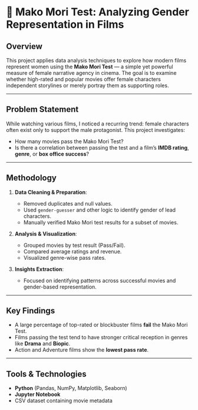 # 🎥 Mako Mori Test: Analyzing Gender Representation in Films

## Overview
This project applies data analysis techniques to explore how modern films represent women using the **Mako Mori Test** — a simple yet powerful measure of female narrative agency in cinema. The goal is to examine whether high-rated and popular movies offer female characters independent storylines or merely portray them as supporting roles.

---

## Problem Statement
While watching various films, I noticed a recurring trend: female characters often exist only to support the male protagonist. This project investigates:
- How many movies pass the Mako Mori Test?
- Is there a correlation between passing the test and a film’s **IMDB rating**, **genre**, or **box office success**?

---

## Methodology
1. **Data Cleaning & Preparation**:
   - Removed duplicates and null values.
   - Used `gender-guesser` and other logic to identify gender of lead characters.
   - Manually verified Mako Mori test results for a subset of movies.

2. **Analysis & Visualization**:
   - Grouped movies by test result (Pass/Fail).
   - Compared average ratings and revenue.
   - Visualized genre-wise pass rates.

3. **Insights Extraction**:
   - Focused on identifying patterns across successful movies and gender-based representation.

---

## Key Findings
- A large percentage of top-rated or blockbuster films **fail** the Mako Mori Test.
- Films passing the test tend to have stronger critical reception in genres like **Drama** and **Biopic**.
- Action and Adventure films show the **lowest pass rate**.

---

## Tools & Technologies
- **Python** (Pandas, NumPy, Matplotlib, Seaborn)
- **Jupyter Notebook**
- CSV dataset containing movie metadata

